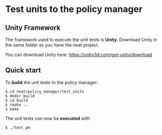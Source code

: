 # Test units to the policy manager

## Unity Framework

The framework used to execute the unit tests is **Unity**. Download Unity in the same folder as you have the neat project.

You can download Unity here:  https://unity3d.com/get-unity/download


## Quick start

To **build** the unit tests to the policy manager:

```
$ cd neat/policy_manager/test_units
$ mkdir build
$ cd build
$ cmake ..
$ make
```

The unit tests can now be **executed** with

```
$ ./test_pm
```
